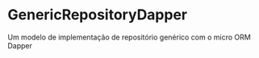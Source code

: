 # GenericRepositoryDapper
Um modelo de implementação de repositório genérico com o micro ORM Dapper
